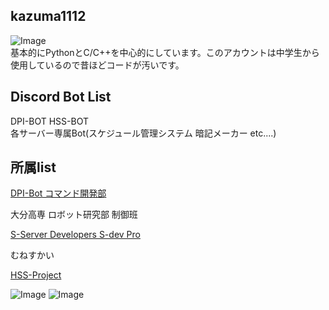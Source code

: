 ## kazuma1112
![Image](https://encrypted-tbn0.gstatic.com/images?q=tbn:ANd9GcQeDS6bZVq0D7JfHJpqEZTYWyJmki8xrYeXadW-mKDF-Q&s)  
基本的にPythonとC/C++を中心的にしています。このアカウントは中学生から使用しているので昔ほどコードが汚いです。

## Discord Bot List  
DPI-BOT
HSS-BOT  
各サーバー専属Bot(スケジュール管理システム 暗記メーカー etc....)

## 所属list
[DPI-Bot コマンド開発部](https://discord.com/api/oauth2/authorize?client_id=943752169029505114&permissions=2684480528&scope=applications.commands%20bot)  
  
大分高専 ロボット研究部 制御班  
  
[S-Server Developers S-dev Pro](https://dev.shizen.lol/)  
  
むねすかい

[HSS-Project](https://hss.aknet.tech/)
  
![Image](https://github-readme-stats.vercel.app/api?username=kazuma11121125&count_private=true)
![Image](https://github-readme-stats.vercel.app/api/top-langs/?username=kazuma11121125&layout=compact)
